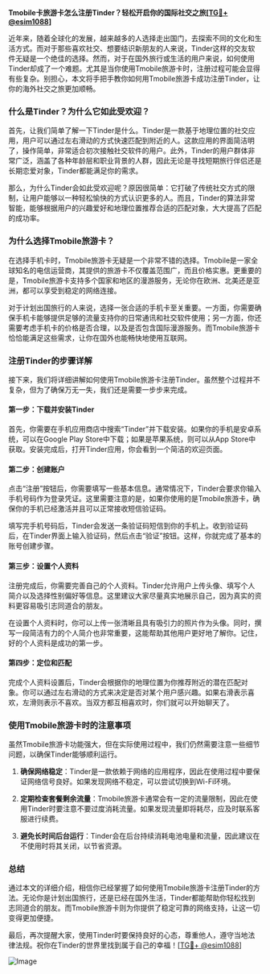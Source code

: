 **Tmobile卡旅游卡怎么注册Tinder？轻松开启你的国际社交之旅[[TG💪+ @esim1088](https://t.me/s/esim1088)]**

近年来，随着全球化的发展，越来越多的人选择走出国门，去探索不同的文化和生活方式。而对于那些喜欢社交、想要结识新朋友的人来说，Tinder这样的交友软件无疑是一个绝佳的选择。然而，对于在国外旅行或生活的用户来说，如何使用Tinder却成了一个难题。尤其是当你使用Tmobile旅游卡时，注册过程可能会显得有些复杂。别担心，本文将手把手教你如何用Tmobile旅游卡成功注册Tinder，让你的海外社交之旅更加顺畅。

### **什么是Tinder？为什么它如此受欢迎？**

首先，让我们简单了解一下Tinder是什么。Tinder是一款基于地理位置的社交应用，用户可以通过左右滑动的方式快速匹配到附近的人。这款应用的界面简洁明了，操作简单，非常适合初次接触社交软件的用户。此外，Tinder的用户群体非常广泛，涵盖了各种年龄层和职业背景的人群，因此无论是寻找短期旅行伴侣还是长期恋爱对象，Tinder都能满足你的需求。

那么，为什么Tinder会如此受欢迎呢？原因很简单：它打破了传统社交方式的限制，让用户能够以一种轻松愉快的方式认识更多的人。而且，Tinder的算法非常智能，能够根据用户的兴趣爱好和地理位置推荐合适的匹配对象，大大提高了匹配的成功率。

### **为什么选择Tmobile旅游卡？**

在选择手机卡时，Tmobile旅游卡无疑是一个非常不错的选择。Tmobile是一家全球知名的电信运营商，其提供的旅游卡不仅覆盖范围广，而且价格实惠。更重要的是，Tmobile旅游卡支持多个国家和地区的漫游服务，无论你在欧洲、北美还是亚洲，都可以享受到稳定的网络连接。

对于计划出国旅行的人来说，选择一张合适的手机卡至关重要。一方面，你需要确保手机卡能够提供足够的流量支持你的日常通讯和社交软件使用；另一方面，你还需要考虑手机卡的价格是否合理，以及是否包含国际漫游服务。而Tmobile旅游卡恰恰能满足这些需求，让你在国外也能畅快地使用互联网。

### **注册Tinder的步骤详解**

接下来，我们将详细讲解如何使用Tmobile旅游卡注册Tinder。虽然整个过程并不复杂，但为了确保万无一失，我们还是需要一步步来完成。

#### **第一步：下载并安装Tinder**

首先，你需要在手机应用商店中搜索“Tinder”并下载安装。如果你的手机是安卓系统，可以在Google Play Store中下载；如果是苹果系统，则可以从App Store中获取。安装完成后，打开Tinder应用，你会看到一个简洁的欢迎页面。

#### **第二步：创建账户**

点击“注册”按钮后，你需要填写一些基本信息。通常情况下，Tinder会要求你输入手机号码作为登录凭证。这里需要注意的是，如果你使用的是Tmobile旅游卡，确保你的手机已经激活并且可以正常接收短信验证码。

填写完手机号码后，Tinder会发送一条验证码短信到你的手机上。收到验证码后，在Tinder界面上输入验证码，然后点击“验证”按钮。这样，你就完成了基本的账号创建步骤。

#### **第三步：设置个人资料**

注册完成后，你需要完善自己的个人资料。Tinder允许用户上传头像、填写个人简介以及选择性别偏好等信息。这里建议大家尽量真实地展示自己，因为真实的资料更容易吸引志同道合的朋友。

在设置个人资料时，你可以上传一张清晰且具有吸引力的照片作为头像。同时，撰写一段简洁有力的个人简介也非常重要，这能帮助其他用户更好地了解你。记住，好的个人资料是成功的第一步。

#### **第四步：定位和匹配**

完成个人资料设置后，Tinder会根据你的地理位置为你推荐附近的潜在匹配对象。你可以通过左右滑动的方式来决定是否对某个用户感兴趣。如果右滑表示喜欢，左滑则表示不喜欢。当双方都互相喜欢时，你们就可以开始聊天了。

### **使用Tmobile旅游卡时的注意事项**

虽然Tmobile旅游卡功能强大，但在实际使用过程中，我们仍然需要注意一些细节问题，以确保Tinder能够顺利运行。

1. **确保网络稳定**：Tinder是一款依赖于网络的应用程序，因此在使用过程中要保证网络信号良好。如果发现网络不稳定，可以尝试切换到Wi-Fi环境。

2. **定期检查套餐剩余流量**：Tmobile旅游卡通常会有一定的流量限制，因此在使用Tinder时要注意不要过度消耗流量。如果发现流量即将耗尽，应及时联系客服进行续费。

3. **避免长时间后台运行**：Tinder会在后台持续消耗电池电量和流量，因此建议在不使用时将其关闭，以节省资源。

### **总结**

通过本文的详细介绍，相信你已经掌握了如何使用Tmobile旅游卡注册Tinder的方法。无论你是计划出国旅行，还是已经在国外生活，Tinder都能帮助你轻松找到志同道合的朋友。而Tmobile旅游卡则为你提供了稳定可靠的网络支持，让这一切变得更加便捷。

最后，再次提醒大家，使用Tinder时要保持良好的心态，尊重他人，遵守当地法律法规。祝你在Tinder的世界里找到属于自己的幸福！[[TG💪+ @esim1088](https://t.me/s/esim1088)] 

![Image](https://i.postimg.cc/4NQfJmqS/Snipaste-2025-05-13-00-14-12.png)